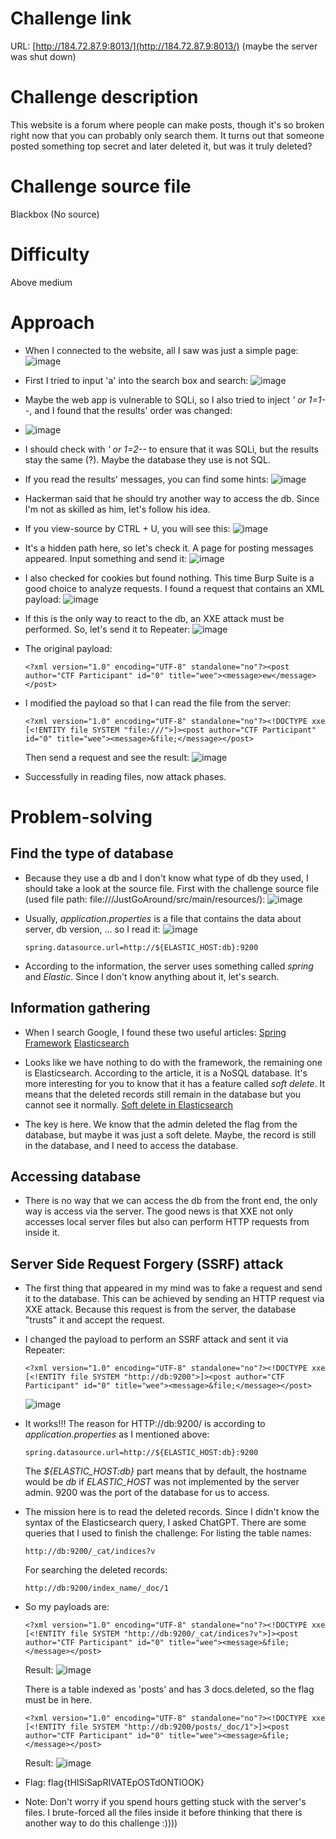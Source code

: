 # Challenge link
URL:      [http://184.72.87.9:8013/](http://184.72.87.9:8013/) (maybe the server was shut down)

# Challenge description
This website is a forum where people can make posts, though it's so broken right now that you can probably only search them. It turns out that someone posted something top secret and later deleted it, but was it truly deleted?

# Challenge source file
Blackbox (No source)

# Difficulty
Above medium

# Approach
- When I connected to the website, all I saw was just a simple page:
  ![image](https://github.com/NoSpaceAvailable/SquareCTF/assets/143888307/15d6d767-9590-4297-8967-8f4355818cd2)

- First I tried to input 'a' into the search box and search:
  ![image](https://github.com/NoSpaceAvailable/SquareCTF/assets/143888307/20e906f9-3c77-45d3-bf45-5a81a912b2f1)

- Maybe the web app is vulnerable to SQLi, so I also tried to inject *' or 1=1--*, and I found that the results' order was changed:
- ![image](https://github.com/NoSpaceAvailable/SquareCTF/assets/143888307/ccd0e751-9cd9-461a-9ed8-d90121a6ed72)

- I should check with *' or 1=2--* to ensure that it was SQLi, but the results stay the same (?). Maybe the database they use is not SQL.
- If you read the results' messages, you can find some hints:
  ![image](https://github.com/NoSpaceAvailable/SquareCTF/assets/143888307/007f8faa-8437-4774-8574-1498b4c5b90d)

- Hackerman said that he should try another way to access the db. Since I'm not as skilled as him, let's follow his idea.
- If you view-source by CTRL + U, you will see this:
  ![image](https://github.com/NoSpaceAvailable/SquareCTF/assets/143888307/562b78a0-ec5e-4733-bba1-8ecacc74b549)

- It's a hidden path here, so let's check it. A page for posting messages appeared. Input something and send it:
  ![image](https://github.com/NoSpaceAvailable/SquareCTF/assets/143888307/2757d2f7-8538-49f6-be6e-a0e78b20a322)

- I also checked for cookies but found nothing. This time Burp Suite is a good choice to analyze requests. I found a request that contains an XML payload:
  ![image](https://github.com/NoSpaceAvailable/SquareCTF/assets/143888307/1be00fcb-3876-43bc-ab7c-67eae6d8fd2b)

- If this is the only way to react to the db, an XXE attack must be performed. So, let's send it to Repeater:
  ![image](https://github.com/NoSpaceAvailable/SquareCTF/assets/143888307/0da9ae3b-08a9-4c4c-8311-29282f297a6f)

- The original payload:
  ```
  <?xml version="1.0" encoding="UTF-8" standalone="no"?><post author="CTF Participant" id="0" title="wee"><message>ew</message></post>
  ```
- I modified the payload so that I can read the file from the server:
  ```
  <?xml version="1.0" encoding="UTF-8" standalone="no"?><!DOCTYPE xxe [<!ENTITY file SYSTEM "file:///">]><post author="CTF Participant" id="0" title="wee"><message>&file;</message></post>
  ```
  Then send a request and see the result:
  ![image](https://github.com/NoSpaceAvailable/SquareCTF/assets/143888307/2cbe6e68-7b62-4ab4-a73b-163bfe71ef37)

- Successfully in reading files, now attack phases.
# Problem-solving
  ## Find the type of database
  - Because they use a db and I don't know what type of db they used, I should take a look at the source file. First with the challenge source file (used file path: file:///JustGoAround/src/main/resources/):
    ![image](https://github.com/NoSpaceAvailable/SquareCTF/assets/143888307/465dc83b-e273-4403-b5c6-46ae238a1fd9)

  - Usually, *application.properties* is a file that contains the data about server, db version, ... so I read it:
    ![image](https://github.com/NoSpaceAvailable/SquareCTF/assets/143888307/b210a267-90a3-42d6-9931-f43545f813db)

    ```
    spring.datasource.url=http://${ELASTIC_HOST:db}:9200
    ```
    
  - According to the information, the server uses something called *spring* and *Elastic*. Since I don't know anything about it, let's search.

  ## Information gathering
  - When I search Google, I found these two useful articles:
    [Spring Framework](https://docs.spring.io/spring-framework/docs/3.2.x/spring-framework-reference/html/overview.html)
    [Elasticsearch](https://logz.io/blog/elasticsearch-tutorial/)
    
  - Looks like we have nothing to do with the framework, the remaining one is Elasticsearch. According to the article, it is a NoSQL database. It's more interesting for you to know that it has a feature called *soft delete*. It means that the deleted records still remain in the database but you cannot see it normally.
    [Soft delete in Elasticsearch](https://www.elastic.co/guide/en/elasticsearch/reference/current/index-modules-history-retention.html)

  - The key is here. We know that the admin deleted the flag from the database, but maybe it was just a soft delete. Maybe, the record is still in the database, and I need to access the database.

  ## Accessing database
  - There is no way that we can access the db from the front end, the only way is access via the server. The good news is that XXE not only accesses local server files but also can perform HTTP requests from inside it.
  ## Server Side Request Forgery (SSRF) attack
  - The first thing that appeared in my mind was to fake a request and send it to the database. This can be achieved by sending an HTTP request via XXE attack. Because this request is from the server, the database "trusts" it and accept the request.
  - I changed the payload to perform an SSRF attack and sent it via Repeater:
    ```
    <?xml version="1.0" encoding="UTF-8" standalone="no"?><!DOCTYPE xxe [<!ENTITY file SYSTEM "http://db:9200">]><post author="CTF Participant" id="0" title="wee"><message>&file;</message></post>
    ```
    ![image](https://github.com/NoSpaceAvailable/SquareCTF/assets/143888307/ecf0fc25-5641-4af0-8edb-6e951269a8ca)

  - It works!!! The reason for HTTP://db:9200/ is according to *application.properties* as I mentioned above:
    ```
    spring.datasource.url=http://${ELASTIC_HOST:db}:9200
    ```
    The *${ELASTIC_HOST:db}* part means that by default, the hostname would be *db* if *ELASTIC_HOST* was not implemented by the server admin. 9200 was the port of the database for us to access.

  - The mission here is to read the deleted records. Since I didn't know the syntax of the Elasticsearch query, I asked ChatGPT. There are some queries that I used to finish the challenge:
    For listing the table names:
    ```
    http://db:9200/_cat/indices?v
    ```
    For searching the deleted records:
    ```
    http://db:9200/index_name/_doc/1
    ```
  - So my payloads are:
    ```
    <?xml version="1.0" encoding="UTF-8" standalone="no"?><!DOCTYPE xxe [<!ENTITY file SYSTEM "http://db:9200/_cat/indices?v">]><post author="CTF Participant" id="0" title="wee"><message>&file;</message></post>
    ```
    Result:
    ![image](https://github.com/NoSpaceAvailable/SquareCTF/assets/143888307/ec74a701-52f9-4f4f-861d-2a18c960792d)

    There is a table indexed as 'posts' and has 3 docs.deleted, so the flag must be in here.
    ```
    <?xml version="1.0" encoding="UTF-8" standalone="no"?><!DOCTYPE xxe [<!ENTITY file SYSTEM "http://db:9200/posts/_doc/1">]><post author="CTF Participant" id="0" title="wee"><message>&file;</message></post>
    ```
    Result:
    ![image](https://github.com/NoSpaceAvailable/SquareCTF/assets/143888307/12c9ede5-914f-4660-ab2d-39d20e99e161)

  - Flag: flag{tHISiSapRIVATEpOSTdONTlOOK}

  - Note: Don't worry if you spend hours getting stuck with the server's files. I brute-forced all the files inside it before thinking that there is another way to do this challenge :))))
